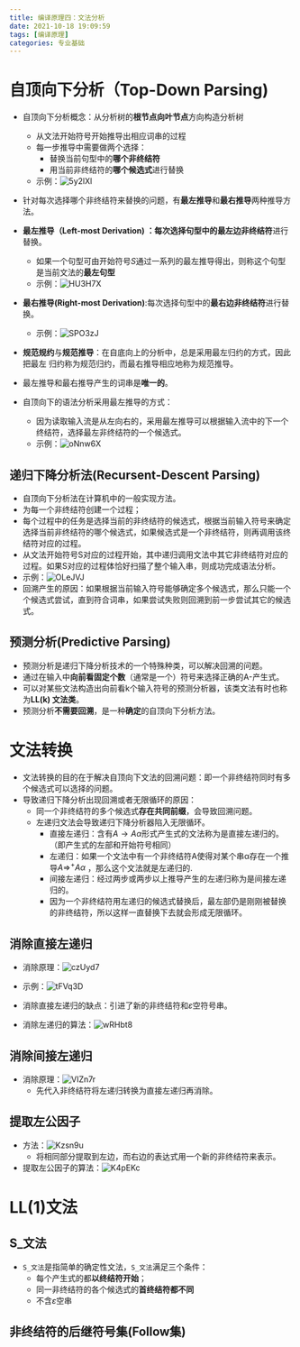 ```yaml
---
title: 编译原理四：文法分析
date: 2021-10-18 19:09:59
tags: [编译原理]
categories: 专业基础
---
```


# 自顶向下分析（Top-Down Parsing)

* 自顶向下分析概念：从分析树的**根节点向叶节点**方向构造分析树
  * 从文法开始符号开始推导出相应词串的过程
  * 每一步推导中需要做两个选择：
    * 替换当前句型中的**哪个非终结符**
    * 用当前非终结符的**哪个候选式**进行替换
  * 示例：![5y2lXl](https://zjpicture.oss-cn-beijing.aliyuncs.com/giteePic/picgo-master/uPic/5y2lXl.png)

* 针对每次选择哪个非终结符来替换的问题，有**最左推导**和**最右推导**两种推导方法。
* **最左推导（Left-most Derivation) **：每次选择句型中的**最左边非终结符**进行替换。
  * 如果一个句型可由开始符号$S$通过一系列的最左推导得出，则称这个句型是当前文法的**最左句型**
  * 示例：![HU3H7X](https://zjpicture.oss-cn-beijing.aliyuncs.com/giteePic/picgo-master/uPic/HU3H7X.png)

* **最右推导(Right-most Derivation)**:每次选择句型中的**最右边非终结符**进行替换。
  * 示例：![SPO3zJ](https://zjpicture.oss-cn-beijing.aliyuncs.com/giteePic/picgo-master/uPic/SPO3zJ.png)
* **规范规约**与**规范推导**：在自底向上的分析中，总是采用最左归约的方式，因此把最左
  归约称为规范归约，而最右推导相应地称为规范推导。
* 最左推导和最右推导产生的词串是**唯一的**。
* 自顶向下的语法分析采用最左推导的方式：
  * 因为读取输入流是从左向右的，采用最左推导可以根据输入流中的下一个终结符，选择最左非终结符的一个候选式。
  * 示例：![oNnw6X](https://zjpicture.oss-cn-beijing.aliyuncs.com/giteePic/picgo-master/uPic/oNnw6X.png)

## 递归下降分析法(Recursent-Descent Parsing)

* 自顶向下分析法在计算机中的一般实现方法。
* 为每一个非终结符创建一个过程；
* 每个过程中的任务是选择当前的非终结符的候选式，根据当前输入符号来确定选择当前非终结符的哪个候选式，如果候选式是一个非终结符，则再调用该终结符对应的过程。
* 从文法开始符号S对应的过程开始，其中递归调用文法中其它非终结符对应的过程。如果S对应的过程体恰好扫描了整个输入串，则成功完成语法分析。
* 示例：![OLeJVJ](https://zjpicture.oss-cn-beijing.aliyuncs.com/giteePic/picgo-master/uPic/OLeJVJ.png)
* 回溯产生的原因：如果根据当前输入符号能够确定多个候选式，那么只能一个个候选式尝试，直到符合词串，如果尝试失败则回溯到前一步尝试其它的候选式。

## 预测分析(Predictive Parsing)

* 预测分析是递归下降分析技术的一个特殊种类，可以解决回溯的问题。
* 通过在输入中**向前看固定个数**（通常是一个）符号来选择正确的A-产生式。
* 可以对某些文法构造出向前看k个输入符号的预测分析器，该类文法有时也称为**LL(k) 文法类**。
* 预测分析**不需要回溯**，是一种**确定**的自顶向下分析方法。

# 文法转换

* 文法转换的目的在于解决自顶向下文法的回溯问题：即一个非终结符同时有多个候选式可以选择的问题。
* 导致递归下降分析出现回溯或者无限循环的原因：
  * 同一个非终结符的多个候选式**存在共同前缀**，会导致回溯问题。
  * 左递归文法会导致递归下降分析器陷入无限循环。
    * 直接左递归：含有$A\rightarrow A\alpha$形式产生式的文法称为是直接左递归的。（即产生式的左部和开始符号相同）
    * 左递归：如果一个文法中有一个非终结符A使得对某个串α存在一个推导$A \Rightarrow^+ A\alpha$ ，那么这个文法就是左递归的.
    * 间接左递归：经过两步或两步以上推导产生的左递归称为是间接左递归的。
    * 因为一个非终结符用左递归的候选式替换后，最左部仍是刚刚被替换的非终结符，所以这样一直替换下去就会形成无限循环。

## 消除直接左递归

* 消除原理：![czUyd7](https://zjpicture.oss-cn-beijing.aliyuncs.com/giteePic/picgo-master/uPic/czUyd7.png)
* 示例：![tFVq3D](https://zjpicture.oss-cn-beijing.aliyuncs.com/giteePic/picgo-master/uPic/tFVq3D.png)

* 消除直接左递归的缺点：引进了新的非终结符和$\varepsilon$空符号串。
* 消除左递归的算法：![wRHbt8](https://zjpicture.oss-cn-beijing.aliyuncs.com/giteePic/picgo-master/uPic/wRHbt8.png)

## 消除间接左递归

* 消除原理：![VIZn7r](https://zjpicture.oss-cn-beijing.aliyuncs.com/giteePic/picgo-master/uPic/VIZn7r.png)
  * 先代入非终结符将左递归转换为直接左递归再消除。

## 提取左公因子

* 方法：![Kzsn9u](https://zjpicture.oss-cn-beijing.aliyuncs.com/giteePic/picgo-master/uPic/Kzsn9u.png)
  * 将相同部分提取到左边，而右边的表达式用一个新的非终结符来表示。
* 提取左公因子的算法：![K4pEKc](https://zjpicture.oss-cn-beijing.aliyuncs.com/giteePic/picgo-master/uPic/K4pEKc.png)

# LL(1)文法

## S_文法

* `S_文法`是指简单的确定性文法，`S_文法`满足三个条件：
  * 每个产生式的都**以终结符开始**；
  * 同一非终结符的各个候选式的**首终结符都不同**
  * 不含$\varepsilon$空串

## 非终结符的后继符号集(Follow集)

